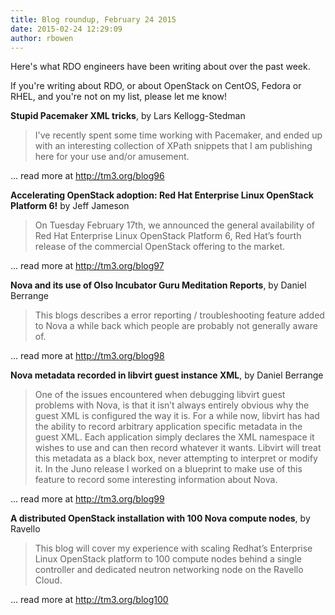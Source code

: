 ```yaml
---
title: Blog roundup, February 24 2015
date: 2015-02-24 12:29:09
author: rbowen
---
```


Here's what RDO engineers have been writing about over the past week.

If you're writing about RDO, or about OpenStack on CentOS, Fedora or RHEL, and you're not on my list, please let me know!

**Stupid Pacemaker XML tricks**, by Lars Kellogg-Stedman

> I've recently spent some time working with Pacemaker, and ended up with an interesting collection of XPath snippets that I am publishing here for your use and/or amusement.

... read more at http://tm3.org/blog96

**Accelerating OpenStack adoption: Red Hat Enterprise Linux OpenStack Platform 6!** by Jeff Jameson

> On Tuesday February 17th, we announced the general availability of Red Hat Enterprise Linux OpenStack Platform 6, Red Hat’s fourth release of the commercial OpenStack offering to the market.

... read more at http://tm3.org/blog97

**Nova and its use of Olso Incubator Guru Meditation Reports**, by Daniel Berrange

> This blogs describes a error reporting / troubleshooting feature added to Nova a while back which people are probably not generally aware of.

... read more at http://tm3.org/blog98

**Nova metadata recorded in libvirt guest instance XML**, by Daniel Berrange

> One of the issues encountered when debugging libvirt guest problems with Nova, is that it isn’t always entirely obvious why the guest XML is configured the way it is. For a while now, libvirt has had the ability to record arbitrary application specific metadata in the guest XML. Each application simply declares the XML namespace it wishes to use and can then record whatever it wants. Libvirt will treat this metadata as a black box, never attempting to interpret or modify it. In the Juno release I worked on a blueprint to make use of this feature to record some interesting information about Nova.

... read more at http://tm3.org/blog99

**A distributed OpenStack installation with 100 Nova compute nodes**, by Ravello

> This blog will cover my experience with scaling Redhat’s Enterprise Linux OpenStack platform to 100 compute nodes behind a single controller and dedicated neutron networking node on the Ravello Cloud.

... read more at http://tm3.org/blog100
